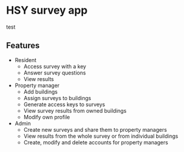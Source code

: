 # HSY survey app

test
## Features
* Resident
  * Access survey with a key
  * Answer survey questions
  * View results
* Property manager
  * Add buildings
  * Assign surveys to buildings
  * Generate access keys to surveys
  * View survey results from owned buildings
  * Modify own profile
* Admin
  * Create new surveys and share them to property managers
  * View results from the whole survey or from individual buildings
  * Create, modify and delete accounts for property managers
    
